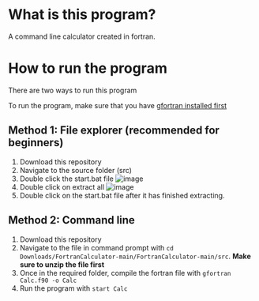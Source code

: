 # What is this program?

A command line calculator created in fortran.

# How to run the program

There are two ways to run this program

To run the program, make sure that you have [gfortran installed first](https://www.mingw-w64.org/downloads/)

## Method 1: File explorer (recommended for beginners)

1) Download this repository
2) Navigate to the source folder (src)
3) Double click the start.bat file
![image](https://github.com/BlueBudgieTech/FortranCalculator/assets/85682026/0bc46b5b-b17a-4436-b596-1c1fc09f9a24)
4) Double click on extract all
![image](https://github.com/BlueBudgieTech/FortranCalculator/assets/85682026/0dca9708-e96d-407e-aa7c-9fcbefa699eb)
5) Double click on the start.bat file after it has finished extracting.

## Method 2: Command line
1) Download this repository
2) Navigate to the file in command prompt with `cd Downloads/FortranCalculator-main/FortranCalculator-main/src`. **Make sure to unzip the file first**
3) Once in the required folder, compile the fortran file with `gfortran Calc.f90 -o Calc`
4) Run the program with `start Calc`
